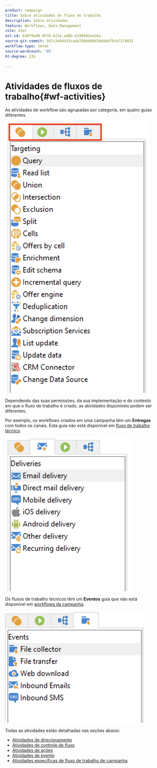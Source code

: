 ```yaml
---
product: campaign
title: Sobre atividades de fluxo de trabalho
description: Sobre atividades
feature: Workflows, Data Management
role: User
exl-id: 636f9ad0-9576-421e-ad8b-62d6602ee26a
source-git-commit: 567c2e84433caab708ddb9026dda6f9cb717d032
workflow-type: tm+mt
source-wordcount: '95'
ht-degree: 23%

---
```


# Atividades de fluxos de trabalho{#wf-activities}

As atividades de workflow são agrupadas por categoria, em quatro guias diferentes.

![](assets/wf-activity-tabs.png)

Dependendo das suas permissões, da sua implementação e do contexto em que o fluxo de trabalho é criado, as atividades disponíveis podem ser diferentes.

Por exemplo, os workflows criados em uma campanha têm um **Entregas** com todos os canais. Esta guia não está disponível em [fluxo de trabalho técnico](technical-workflows.md).

![](assets/campaign-wf-activities.png)

Os fluxos de trabalho técnicos têm um **Eventos** guia que não está disponível em [workflows da campanha](campaign-workflows.md).

![](assets/tech-wf-activities.png)

Todas as atividades estão detalhadas nas seções abaixo:

* [Atividades de direcionamento](targeting-activities.md)
* [Atividades de controle de fluxo](flow-control-activities.md)
* [Atividades de ações](action-activities.md)
* [Atividades de evento](event-activities.md)
* [Atividades específicas de fluxo de trabalho de campanha](../campaigns/marketing-campaign-deliveries.md)

